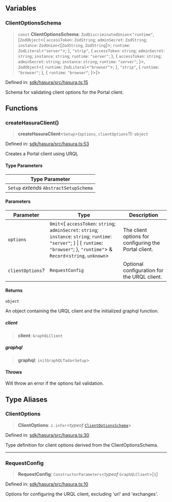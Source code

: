 ## Variables

### ClientOptionsSchema

> `const` **ClientOptionsSchema**: `ZodDiscriminatedUnion`\<`"runtime"`, \[`ZodObject`\<\{ `accessToken`: `ZodString`; `adminSecret`: `ZodString`; `instance`: `ZodUnion`\<\[`ZodString`, `ZodString`\]\>; `runtime`: `ZodLiteral`\<`"server"`\>; \}, `"strip"`, \{ `accessToken`: `string`; `adminSecret`: `string`; `instance`: `string`; `runtime`: `"server"`; \}, \{ `accessToken`: `string`; `adminSecret`: `string`; `instance`: `string`; `runtime`: `"server"`; \}\>, `ZodObject`\<\{ `runtime`: `ZodLiteral`\<`"browser"`\>; \}, `"strip"`, \{ `runtime`: `"browser"`; \}, \{ `runtime`: `"browser"`; \}\>\]\>

Defined in: [sdk/hasura/src/hasura.ts:15](https://github.com/settlemint/sdk/blob/f376778a94312b023c8be79105ccd5c9be24df15/sdk/hasura/src/hasura.ts#L15)

Schema for validating client options for the Portal client.

## Functions

### createHasuraClient()

> **createHasuraClient**\<`Setup`\>(`options`, `clientOptions`?): `object`

Defined in: [sdk/hasura/src/hasura.ts:53](https://github.com/settlemint/sdk/blob/f376778a94312b023c8be79105ccd5c9be24df15/sdk/hasura/src/hasura.ts#L53)

Creates a Portal client using URQL

#### Type Parameters

| Type Parameter |
| ------ |
| `Setup` *extends* `AbstractSetupSchema` |

#### Parameters

| Parameter | Type | Description |
| ------ | ------ | ------ |
| `options` | `Omit`\<\{ `accessToken`: `string`; `adminSecret`: `string`; `instance`: `string`; `runtime`: `"server"`; \} \| \{ `runtime`: `"browser"`; \}, `"runtime"`\> & `Record`\<`string`, `unknown`\> | The client options for configuring the Portal client. |
| `clientOptions`? | `RequestConfig` | Optional configuration for the URQL client. |

#### Returns

`object`

An object containing the URQL client and the initialized graphql function.

##### client

> **client**: `GraphQLClient`

##### graphql

> **graphql**: `initGraphQLTada`\<`Setup`\>

#### Throws

Will throw an error if the options fail validation.

## Type Aliases

### ClientOptions

> **ClientOptions**: `z.infer`\<*typeof* [`ClientOptionsSchema`](hasura.md#clientoptionsschema)\>

Defined in: [sdk/hasura/src/hasura.ts:30](https://github.com/settlemint/sdk/blob/f376778a94312b023c8be79105ccd5c9be24df15/sdk/hasura/src/hasura.ts#L30)

Type definition for client options derived from the ClientOptionsSchema.

***

### RequestConfig

> **RequestConfig**: `ConstructorParameters`\<*typeof* `GraphQLClient`\>\[`1`\]

Defined in: [sdk/hasura/src/hasura.ts:10](https://github.com/settlemint/sdk/blob/f376778a94312b023c8be79105ccd5c9be24df15/sdk/hasura/src/hasura.ts#L10)

Options for configuring the URQL client, excluding 'url' and 'exchanges'.
